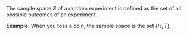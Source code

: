 The sample space $S$ of a random experiment is defined as the set of all possible outcomes of an experiment.

**Example**: When you toss a coin, the sample space is the set $\{H,T\}$.